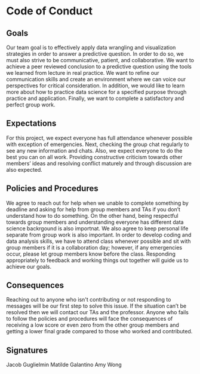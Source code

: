 # Code of Conduct

## Goals
Our team goal is to effectively apply data wrangling and visualization strategies in order to answer a predictive question. In order to do so, we must also strive to be communicative, patient, and collaborative. We want to achieve a peer reviewed conclusion to a predictive question using the tools we learned from lecture in real practice. We want to refine our communication skills and create an environment where we can voice our perspectives for critical consideration. In addition, we would like to learn more about how to practice data science for a specified purpose through practice and application. Finally, we want to complete a satisfactory and perfect group work. 

## Expectations
For this project, we expect everyone has full attendance whenever possible with exception of emergencies. Next, checking the group chat regularly to see any new information and chats. Also, we expect everyone to do the best you can on all work. Providing constructive criticism towards other members’ ideas and resolving conflict maturely and through discussion are also expected. 

## Policies and Procedures
We agree to reach out for help when we unable to complete something by deadline and asking for help from group members and TAs if you don’t understand how to do something. On the other hand, being respectful towards group members and understanding everyone has different data science backrgound is also importnat. We also agree to keep personal life separate from group work is also important. In order to develop coding and data analysis skills, we have to attend class whenever possible and sit with group members if it is a collaboration day; however, if any emergencies occur, please let group members know before the class. Responding appropriately to feedback and working things out together will guide us to achieve our goals. 

## Consequences
Reaching out to anyone who isn't contributing or not responding to messages will be our first step to solve this issue. If the situation can’t be resolved then we will contact our TAs and the professor. Anyone who fails to follow the policies and procedures will face the consequences of receiving a low score or even zero from the other group members and getting a lower final grade compared to those who worked and contributed.

## Signatures

Jacob Guglielmin
Matilde Galantino
Amy Wong
